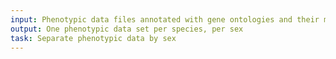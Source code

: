 ```yaml
---
input: Phenotypic data files annotated with gene ontologies and their metadata
output: One phenotypic data set per species, per sex
task: Separate phenotypic data by sex
---
```


